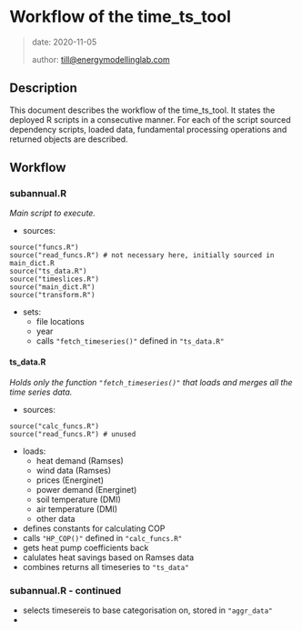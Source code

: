 # Workflow of the time_ts_tool

>date: 2020-11-05
>
>author: [till@energymodellinglab.com](mailto:till@energymodellinglab.com)

## Description
This document describes the workflow of the time_ts_tool. It states the deployed R scripts in a consecutive manner. For each of the script sourced dependency scripts, loaded data, fundamental processing operations and returned objects are described.

## Workflow

### subannual.R

*Main script to execute.*

- sources:
```
source("funcs.R")
source("read_funcs.R") # not necessary here, initially sourced in main_dict.R
source("ts_data.R")
source("timeslices.R")
source("main_dict.R")
source("transform.R")
```
- sets:
	- file locations
	- year
	- calls `"fetch_timeseries()"` defined in `"ts_data.R"`

#### ts_data.R

*Holds only the function `"fetch_timeseries()"` that loads and merges all the time series data.*

- sources:
```
source("calc_funcs.R")
source("read_funcs.R") # unused
```
- loads:
	- heat demand (Ramses)
	- wind data (Ramses)
	- prices (Energinet)
	- power demand (Energinet)
	- soil temperature (DMI)
	- air temperature (DMI)
	- other data
- defines constants for calculating COP
- calls `"HP_COP()"` defined in `"calc_funcs.R"`
- gets heat pump coefficients back
- calulates heat savings based on Ramses data
- combines returns all timeseries to `"ts_data"`

### subannual.R - continued

- selects timesereis to base categorisation on, stored in `"aggr_data"`
- 
